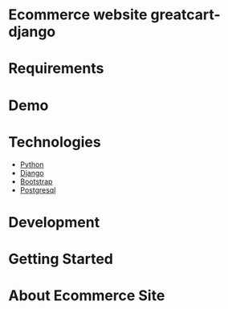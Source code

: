 # Ecommerce website greatcart-django


# Requirements

# Demo

# Technologies
- [Python](https://www.python.org/)
- [Django](https://www.djangoproject.com/)
- [Bootstrap](https://getbootstrap.com/)
- [Postgresql](https://www.postgresql.org/)

# Development

# Getting Started

# About Ecommerce Site
